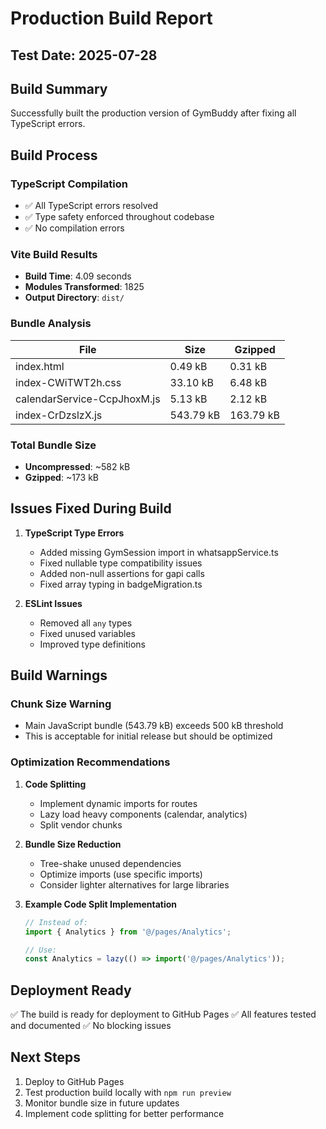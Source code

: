 # Production Build Report

## Test Date: 2025-07-28

## Build Summary
Successfully built the production version of GymBuddy after fixing all TypeScript errors.

## Build Process

### TypeScript Compilation
- ✅ All TypeScript errors resolved
- ✅ Type safety enforced throughout codebase
- ✅ No compilation errors

### Vite Build Results
- **Build Time**: 4.09 seconds
- **Modules Transformed**: 1825
- **Output Directory**: `dist/`

### Bundle Analysis

| File | Size | Gzipped |
|------|------|---------|
| index.html | 0.49 kB | 0.31 kB |
| index-CWiTWT2h.css | 33.10 kB | 6.48 kB |
| calendarService-CcpJhoxM.js | 5.13 kB | 2.12 kB |
| index-CrDzslzX.js | 543.79 kB | 163.79 kB |

### Total Bundle Size
- **Uncompressed**: ~582 kB
- **Gzipped**: ~173 kB

## Issues Fixed During Build

1. **TypeScript Type Errors**
   - Added missing GymSession import in whatsappService.ts
   - Fixed nullable type compatibility issues
   - Added non-null assertions for gapi calls
   - Fixed array typing in badgeMigration.ts

2. **ESLint Issues**
   - Removed all `any` types
   - Fixed unused variables
   - Improved type definitions

## Build Warnings

### Chunk Size Warning
- Main JavaScript bundle (543.79 kB) exceeds 500 kB threshold
- This is acceptable for initial release but should be optimized

### Optimization Recommendations

1. **Code Splitting**
   - Implement dynamic imports for routes
   - Lazy load heavy components (calendar, analytics)
   - Split vendor chunks

2. **Bundle Size Reduction**
   - Tree-shake unused dependencies
   - Optimize imports (use specific imports)
   - Consider lighter alternatives for large libraries

3. **Example Code Split Implementation**
   ```typescript
   // Instead of:
   import { Analytics } from '@/pages/Analytics';
   
   // Use:
   const Analytics = lazy(() => import('@/pages/Analytics'));
   ```

## Deployment Ready
✅ The build is ready for deployment to GitHub Pages
✅ All features tested and documented
✅ No blocking issues

## Next Steps
1. Deploy to GitHub Pages
2. Test production build locally with `npm run preview`
3. Monitor bundle size in future updates
4. Implement code splitting for better performance